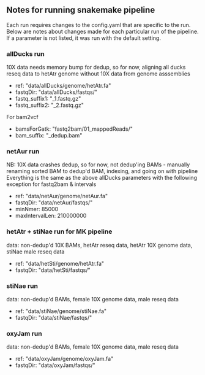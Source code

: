 ## Notes for running snakemake pipeline ##

Each run requires changes to the config.yaml that are specific to the run. Below are notes about changes made for each particular run of the pipeline. If a parameter is not listed, it was run with the default setting.

### allDucks run ###
10X data needs memory bump for dedup, so for now, aligning all ducks reseq data to hetAtr genome without 10X data from genome asssemblies
- ref: "data/allDucks/genome/hetAtr.fa"
- fastqDir: "data/allDucks/fastqs/" 
- fastq_suffix1: "_1.fastq.gz"
- fastq_suffix2: "_2.fastq.gz"

For bam2vcf
- bamsForGatk: "fastq2bam/01_mappedReads/"
- bam_suffix: "_dedup.bam"

### netAur run ###
NB: 10X data crashes dedup, so for now, not dedup'ing BAMs - manually renaming sorted BAM to dedup'd BAM, indexing, and going on with pipeline  
Everything is the same as the above allDucks parameters with the following exception for fastq2bam & intervals
- ref: "data/netAur/genome/netAur.fa"
- fastqDir: "data/netAur/fastqs/" 
- minNmer: 85000
- maxIntervalLen: 210000000  

### hetAtr + stiNae run for MK pipeline ###  
data: non-dedup'd 10X BAMs, hetAtr reseq data, hetAtr 10X genome data, stiNae male reseq data  
- ref: "data/hetSti/genome/hetAtr.fa"  
- fastqDir: "data/hetSti/fastqs/"

### stiNae run ###
data: non-dedup'd BAMs, female 10X genome data, male reseq data  
- ref: "data/stiNae/genome/stiNae.fa"
- fastqDir: "data/stiNae/fastqs/"  

### oxyJam run ###
data: non-dedup'd BAMs, female 10X genome data, male reseq data  
- ref: "data/oxyJam/genome/oxyJam.fa"
- fastqDir: "data/oxyJam/fastqs/"
